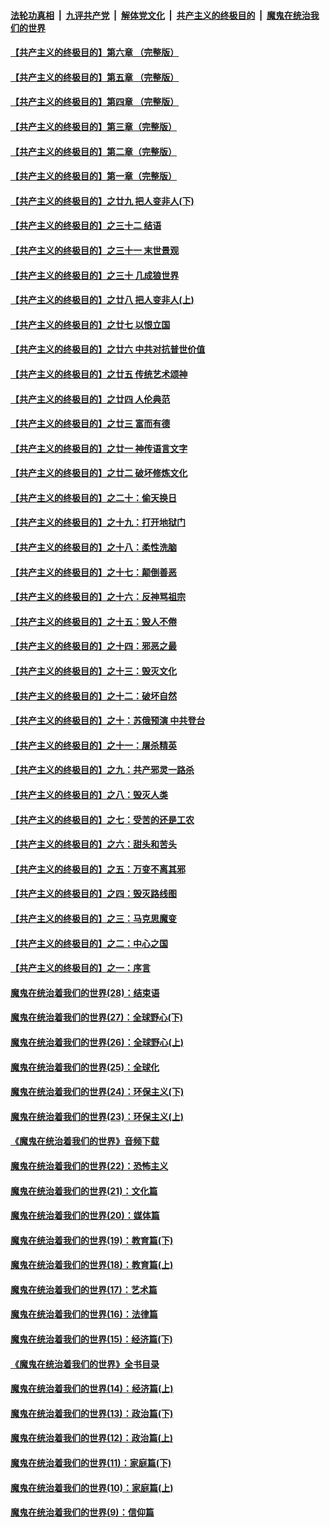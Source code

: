 ####  [法轮功真相](../../../../basic/blob/master/README.md?t=01112301) &nbsp;|&nbsp; [九评共产党](../../../../9ping.md/blob/master/README.md?t=01112301) &nbsp;|&nbsp; [解体党文化](../../../../jtdwh.md/blob/master/README.md?t=01112301)  &nbsp;|&nbsp; [共产主义的终极目的](../../../../gczydzjmd.md/blob/master/README.md?t=01112301) &nbsp;|&nbsp; [魔鬼在统治我们的世界](../../../../mgztzwmdsj.md/blob/master/README.md?t=01112301) 

#### [【共产主义的终极目的】第六章 （完整版）](../pages/nsc422/n11428913.md?t=01112301) 

#### [【共产主义的终极目的】第五章 （完整版）](../pages/nsc422/n11428912.md?t=01112301) 

#### [【共产主义的终极目的】第四章 （完整版）](../pages/nsc422/n11428907.md?t=01112301) 

#### [【共产主义的终极目的】第三章（完整版）](../pages/nsc422/n11428848.md?t=01112301) 

#### [【共产主义的终极目的】第二章（完整版）](../pages/nsc422/n11428831.md?t=01112301) 

#### [【共产主义的终极目的】第一章（完整版）](../pages/nsc422/n11417651.md?t=01112301) 

#### [【共产主义的终极目的】之廿九 把人变非人(下)](../pages/nsc422/n11344140.md?t=01112301) 

#### [【共产主义的终极目的】之三十二 结语](../pages/nsc422/n11360535.md?t=01112301) 

#### [【共产主义的终极目的】之三十一 末世景观](../pages/nsc422/n11351129.md?t=01112301) 

#### [【共产主义的终极目的】之三十 几成狼世界](../pages/nsc422/n11348280.md?t=01112301) 

#### [【共产主义的终极目的】之廿八 把人变非人(上)](../pages/nsc422/n11340492.md?t=01112301) 

#### [【共产主义的终极目的】之廿七 以恨立国](../pages/nsc422/n11336944.md?t=01112301) 

#### [【共产主义的终极目的】之廿六 中共对抗普世价值](../pages/nsc422/n11324785.md?t=01112301) 

#### [【共产主义的终极目的】之廿五 传统艺术颂神](../pages/nsc422/n11296396.md?t=01112301) 

#### [【共产主义的终极目的】之廿四 人伦典范](../pages/nsc422/n11296397.md?t=01112301) 

#### [【共产主义的终极目的】之廿三 富而有德](../pages/nsc422/n11283598.md?t=01112301) 

#### [【共产主义的终极目的】之廿一 神传语言文字](../pages/nsc422/n11263265.md?t=01112301) 

#### [【共产主义的终极目的】之廿二 破坏修炼文化](../pages/nsc422/n11245728.md?t=01112301) 

#### [【共产主义的终极目的】之二十：偷天换日](../pages/nsc422/n11238846.md?t=01112301) 

#### [【共产主义的终极目的】之十九：打开地狱门](../pages/nsc422/n11206376.md?t=01112301) 

#### [【共产主义的终极目的】之十八：柔性洗脑](../pages/nsc422/n11199994.md?t=01112301) 

#### [【共产主义的终极目的】之十七：颠倒善恶](../pages/nsc422/n11179782.md?t=01112301) 

#### [【共产主义的终极目的】之十六：反神骂祖宗](../pages/nsc422/n11166798.md?t=01112301) 

#### [【共产主义的终极目的】之十五：毁人不倦](../pages/nsc422/n11166792.md?t=01112301) 

#### [【共产主义的终极目的】之十四：邪恶之最](../pages/nsc422/n11150249.md?t=01112301) 

#### [【共产主义的终极目的】之十三：毁灭文化](../pages/nsc422/n11135227.md?t=01112301) 

#### [【共产主义的终极目的】之十二：破坏自然](../pages/nsc422/n11135214.md?t=01112301) 

#### [【共产主义的终极目的】之十：苏俄预演 中共登台](../pages/nsc422/n11118424.md?t=01112301) 

#### [【共产主义的终极目的】之十一：屠杀精英](../pages/nsc422/n11118442.md?t=01112301) 

#### [【共产主义的终极目的】之九：共产邪灵一路杀](../pages/nsc422/n11114139.md?t=01112301) 

#### [【共产主义的终极目的】之八：毁灭人类](../pages/nsc422/n11108503.md?t=01112301) 

#### [【共产主义的终极目的】之七：受苦的还是工农](../pages/nsc422/n11101809.md?t=01112301) 

#### [【共产主义的终极目的】之六：甜头和苦头](../pages/nsc422/n11096971.md?t=01112301) 

#### [【共产主义的终极目的】之五：万变不离其邪](../pages/nsc422/n11091285.md?t=01112301) 

#### [【共产主义的终极目的】之四：毁灭路线图](../pages/nsc422/n11086284.md?t=01112301) 

#### [【共产主义的终极目的】之三：马克思魔变](../pages/nsc422/n11061941.md?t=01112301) 

#### [【共产主义的终极目的】之二：中心之国](../pages/nsc422/n11047728.md?t=01112301) 

#### [【共产主义的终极目的】之一：序言](../pages/nsc422/n11086077.md?t=01112301) 

#### [魔鬼在统治着我们的世界(28)：结束语](../pages/nsc422/n10936246.md?t=01112301) 

#### [魔鬼在统治着我们的世界(27)：全球野心(下)](../pages/nsc422/n10928319.md?t=01112301) 

#### [魔鬼在统治着我们的世界(26)：全球野心(上)](../pages/nsc422/n10900318.md?t=01112301) 

#### [魔鬼在统治着我们的世界(25)：全球化](../pages/nsc422/n10788205.md?t=01112301) 

#### [魔鬼在统治着我们的世界(24)：环保主义(下)](../pages/nsc422/n10695307.md?t=01112301) 

#### [魔鬼在统治着我们的世界(23)：环保主义(上)](../pages/nsc422/n10688613.md?t=01112301) 

#### [《魔鬼在统治着我们的世界》音频下载](../pages/nsc422/n10635553.md?t=01112301) 

#### [魔鬼在统治着我们的世界(22)：恐怖主义](../pages/nsc422/n10614727.md?t=01112301) 

#### [魔鬼在统治着我们的世界(21)：文化篇](../pages/nsc422/n10597706.md?t=01112301) 

#### [魔鬼在统治着我们的世界(20)：媒体篇](../pages/nsc422/n10586579.md?t=01112301) 

#### [魔鬼在统治着我们的世界(19)：教育篇(下)](../pages/nsc422/n10564808.md?t=01112301) 

#### [魔鬼在统治着我们的世界(18)：教育篇(上)](../pages/nsc422/n10526970.md?t=01112301) 

#### [魔鬼在统治着我们的世界(17)：艺术篇](../pages/nsc422/n10499093.md?t=01112301) 

#### [魔鬼在统治着我们的世界(16)：法律篇](../pages/nsc422/n10485969.md?t=01112301) 

#### [魔鬼在统治着我们的世界(15)：经济篇(下)](../pages/nsc422/n10469975.md?t=01112301) 

#### [《魔鬼在统治着我们的世界》全书目录](../pages/nsc422/n10464261.md?t=01112301) 

#### [魔鬼在统治着我们的世界(14)：经济篇(上)](../pages/nsc422/n10457370.md?t=01112301) 

#### [魔鬼在统治着我们的世界(13)：政治篇(下)](../pages/nsc422/n10448270.md?t=01112301) 

#### [魔鬼在统治着我们的世界(12)：政治篇(上)](../pages/nsc422/n10444576.md?t=01112301) 

#### [魔鬼在统治着我们的世界(11)：家庭篇(下)](../pages/nsc422/n10440961.md?t=01112301) 

#### [魔鬼在统治着我们的世界(10)：家庭篇(上)](../pages/nsc422/n10435448.md?t=01112301) 

#### [魔鬼在统治着我们的世界(9)：信仰篇](../pages/nsc422/n10432159.md?t=01112301) 

